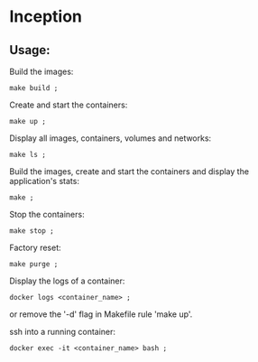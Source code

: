# Inception
 
 
## Usage:

Build the images:

```
make build ;
```

Create and start the containers:

```
make up ;
```

Display all images, containers, volumes and networks:

```
make ls ;
```

Build the images, create and start the containers and display the application's stats:

```
make ;
```

Stop the containers:

```
make stop ;
```

Factory reset:

```
make purge ;
```

Display the logs of a container:

```
docker logs <container_name> ;
```
or remove the '-d' flag in Makefile rule 'make up'.

ssh into a running container:
```
docker exec -it <container_name> bash ; 
```
